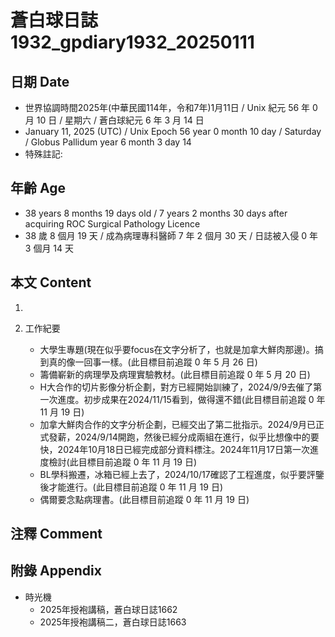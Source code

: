 [_metadata_:encoding]: - "utf-8"
[_metadata_:language]: - "zh-Hant-TW"
[_metadata_:fileformat]: - "markdown"
[_metadata_:MIME_type]: - "text/plain"
[_metadata_:markdown_version]: - "commonmark version 0.30"
[_metadata_:markdown_spec]: - "https://spec.commonmark.org/0.30/"

# 蒼白球日誌1932_gpdiary1932_20250111 #

## 日期 Date ##

* 世界協調時間2025年(中華民國114年，令和7年)1月11日 / Unix 紀元 56 年 0 月 10 日 / 星期六 / 蒼白球紀元 6 年 3 月 14 日
* January 11, 2025 (UTC) / Unix Epoch 56 year 0 month 10 day / Saturday / Globus Pallidum year 6 month 3 day 14
* 特殊註記:

## 年齡 Age ##

* 38 years 8 months 19 days old / 7 years 2 months 30 days after acquiring ROC Surgical Pathology Licence
* 38 歲 8 個月 19 天 / 成為病理專科醫師 7 年 2 個月 30 天 / 日誌被入侵 0 年 3 個月 14 天

## 本文 Content ##

1. 

2. 工作紀要

    - 大學生專題(現在似乎要focus在文字分析了，也就是加拿大鮮肉那邊)。搞到真的像一回事一樣。(此目標目前追蹤 0 年 5 月 26 日)
    - 籌備嶄新的病理學及病理實驗教材。(此目標目前追蹤 0 年 5 月 20 日)
    - H大合作的切片影像分析企劃，對方已經開始訓練了，2024/9/9去催了第一次進度。初步成果在2024/11/15看到，做得還不錯(此目標目前追蹤 0 年 11 月 19 日)
    - 加拿大鮮肉合作的文字分析企劃，已經交出了第二批指示。2024/9月已正式發薪，2024/9/14開跑，然後已經分成兩組在進行，似乎比想像中的要快，2024年10月18日已經完成部分資料標注。2024年11月17日第一次進度檢討(此目標目前追蹤 0 年 11 月 19 日)
    - BL學科搬遷，冰箱已經上去了，2024/10/17確認了工程進度，似乎要評鑒後才能進行。(此目標目前追蹤 0 年 11 月 19 日)
    - 偶爾要念點病理書。(此目標目前追蹤 0 年 11 月 19 日)

## 注釋 Comment ##


## 附錄 Appendix ##

* 時光機
    - 2025年授袍講稿，蒼白球日誌1662
    - 2025年授袍講稿二，蒼白球日誌1663
